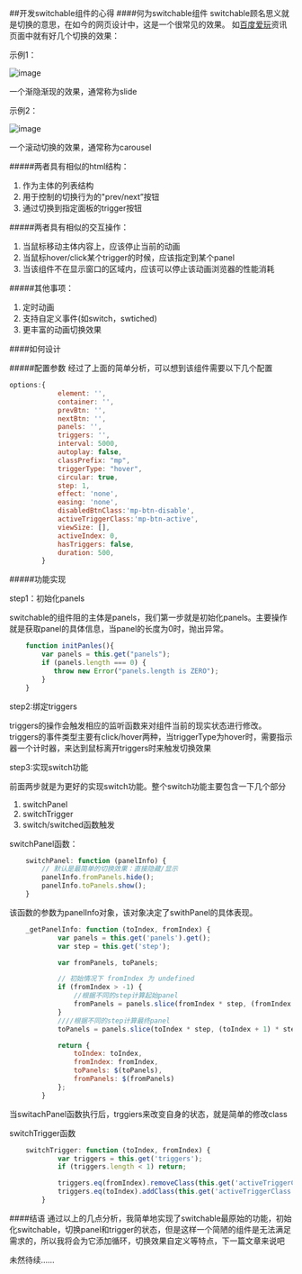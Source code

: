 ##开发switchable组件的心得
####何为switchable组件
switchable顾名思义就是切换的意思，在如今的网页设计中，这是一个很常见的效果。
如[百度爱玩](http://iwan.baidu.com/info)资讯页面中就有好几个切换的效果：

示例1：

![image](http://bcs.duapp.com/wordpressblog/gitpress/slide1.png?sign=MBO:cYNBSUK2FS1telkxKKYb6lGG:l9kdDa1JVwllo4x9RMj0VodV%2BmU%3D)

一个渐隐渐现的效果，通常称为slide

示例2：

![image](http://bcs.duapp.com/wordpressblog/gitpress/slide2.png?sign=MBO:cYNBSUK2FS1telkxKKYb6lGG:s6efeggDCzFfM6BLw7vFj3gRtSU%3D)

一个滚动切换的效果，通常称为carousel

#####两者具有相似的html结构：
1. 作为主体的列表结构
2. 用于控制的切换行为的"prev/next”按钮
3. 通过切换到指定面板的trigger按钮
	
#####两者具有相似的交互操作：
1. 当鼠标移动主体内容上，应该停止当前的动画
2. 当鼠标hover/click某个trigger的时候，应该指定到某个panel
3. 当该组件不在显示窗口的区域内，应该可以停止该动画浏览器的性能消耗

#####其他事项：
1. 定时动画
2. 支持自定义事件(如switch，swtiched)
3. 更丰富的动画切换效果

####如何设计

#####配置参数
经过了上面的简单分析，可以想到该组件需要以下几个配置

```js
options:{
            element: '',
            container: '',
            prevBtn: '',
            nextBtn: '',
            panels: '',
            triggers: '',
            interval: 5000,
            autoplay: false,
            classPrefix: "mp",
            triggerType: "hover",
            circular: true,
            step: 1,
            effect: 'none',
            easing: 'none',
            disabledBtnClass:'mp-btn-disable',
            activeTriggerClass:'mp-btn-active',
            viewSize: [],
            activeIndex: 0,
            hasTriggers: false,
            duration: 500,
        }
```

#####功能实现

step1：初始化panels

switchable的组件阻的主体是panels，我们第一步就是初始化panels。主要操作就是获取panel的具体信息，当panel的长度为0时，抛出异常。

```js
	function initPanles(){
		var panels = this.get("panels");
        if (panels.length === 0) {
           throw new Error("panels.length is ZERO");
        }
	}
```
step2:绑定triggers

triggers的操作会触发相应的监听函数来对组件当前的现实状态进行修改。triggers的事件类型主要有click/hover两种，当triggerType为hover时，需要指示器一个计时器，来达到鼠标离开triggers时来触发切换效果

step3:实现switch功能

前面两步就是为更好的实现switch功能。整个switch功能主要包含一下几个部分

1. switchPanel
2. switchTrigger
3. switch/switched函数触发

switchPanel函数：
```js
	switchPanel: function (panelInfo) {
    	// 默认是最简单的切换效果：直接隐藏/显示
        panelInfo.fromPanels.hide();
        panelInfo.toPanels.show();
    }
```
该函数的参数为panelInfo对象，该对象决定了swithPanel的具体表现。
```js
	_getPanelInfo: function (toIndex, fromIndex) {
            var panels = this.get('panels').get();
            var step = this.get('step');

            var fromPanels, toPanels;

            // 初始情况下 fromIndex 为 undefined
            if (fromIndex > -1) {
            	//根据不同的step计算起始panel
                fromPanels = panels.slice(fromIndex * step, (fromIndex + 1) * step);
            }
			////根据不同的step计算最终panel
            toPanels = panels.slice(toIndex * step, (toIndex + 1) * step);

            return {
                toIndex: toIndex,
                fromIndex: fromIndex,
                toPanels: $(toPanels),
                fromPanels: $(fromPanels)
            };
        }
```       
当switachPanel函数执行后，trggiers来改变自身的状态，就是简单的修改class

switchTrigger函数
```js
	switchTrigger: function (toIndex, fromIndex) {
            var triggers = this.get('triggers');
            if (triggers.length < 1) return;

            triggers.eq(fromIndex).removeClass(this.get('activeTriggerClass'));
            triggers.eq(toIndex).addClass(this.get('activeTriggerClass'));
        }
```      
####结语
通过以上的几点分析，我简单地实现了switchable最原始的功能，初始化switchable，切换panel和trigger的状态，但是这样一个简陋的组件是无法满足需求的，所以我将会为它添加循环，切换效果自定义等特点，下一篇文章来说吧

未然待续……
